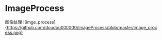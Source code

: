 # ImageProcess
图像处理
![imge_process]{https://github.com/doudou000000/ImageProcess/blob/master/image_process.png}
